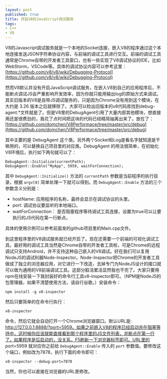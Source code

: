 ```yaml
---
layout: post
published: true
title: 开启V8的JavaScript调试服务
tags:
- C++
- V8
---
```

V8的Javascript调试服务就是一个本地的Socket连接，嵌入V8的程序通过这个本地连接发送JSON字符串协议内容，与前端的调试工具进行交互。前端的调试工具通常是Chrome自带的开发者工具窗口，也有一些实现了V8调试协议的IDE，比如WebStorm，VSCode等。具体的调试协议内容可以参考这里：[https://github.com/v8/v8/wiki/Debugging-Protocol](https://github.com/v8/v8/wiki/Debugging-Protocol)

然而V8默认并没有开启JavaScript调试服务，在嵌入V8到自己的应用程序后，不能断点调试JS会严重影响开发效率，因为你就只能用输出log的原始方式来调试。其实旧版本的V8是自带JS调试服务的，只是因为Chrome没有用到这个模块，在大约是 3.26 版本之后就移除了。大家可以检出旧版本的v8代码库找到debug-agent.*文件就是了。但是V8里的DebugAgent引用了大量内部其他模块，想直接用还是很费劲的，我花了点时间把这块的代码已经精简抽离出来了。放在了：[https://github.com/domchen/V8Performace/tree/master/src/debug](https://github.com/domchen/V8Performace/tree/master/src/debug)

其中主要的是 DebugAgent 这个类。另外两个Socket和Log是看名字就知道是干嘛用的，可以替换自己项目里的对应类。DebugAgent 的用法很简单，在初始化V8环境后，执行如下两句就可以了：

```
DebugAgent::Initialize(currentPath);
DebugAgent::Enable("MyApp", 5959, waitForConnection);

```
其中 `DebugAgent::Initialize()` 方法的 `currentPath` 参数是当前程序的执行目录，根据 `argv[0]` 简单处理一下就可以得到。而 `DebugAgent::Enable` 方法的三个参数含义分别是：

- hostName: 应用程序的名称，最终会显示在调试协议的头里。
- port: 调试协议要监听的本地端口。
- waitForConnection： 是否阻塞程序等待调试工具连接，设置为true可以让要执行的JS代码在第一行断点。

具体的使用示例可以参考前面发的github项目里的Main.cpp文件。

到这里程序里的V8调试服务就已经开启了。现在还需要一个前端的可视化调试工具。最好用的调试工具当然是Chrome自带的开发者工具啦，可是Chrome的远程调试只支持Android，并不支持这种自己嵌入的V8调试。好在我们可以复用NodeJS的调试利器Node-Inspector。Node-Inspector把Chrome的开发者工具做成了独立的浏览器应用，对它进行一下改造，去掉专门为NodeJS设计的接口就可以做为通用的V8前端调试工具。这部分脏活累活显然我也干完了。大家只要用npm在线安装一下我封装好的命令行工具v8-inspector即可。（NPM是NodeJS的包管理器，如果不清楚使用方法，请自行谷歌。）安装命令：

```
npm install -g v8-inspector
```
然后只要简单的在命令行执行：

```
v8-inspector
```
命令，然后它就会自动打开一个Chrome浏览器窗口。默认URL是: http://127.0.0.1:8888/?port=5959。如果之前嵌入V8的程序已经启动并在阻塞等待中，这时候你应该就能直接看到那个程序里的JS文件列表，并断点在第一行了。如果程序是后启动的，没关系，F5刷新一下浏览器标签即可。URL里的 port=5959 就对应你之前给 `DebugAgent::Enable` 传入的 `port` 参数值。要修改这个端口，例如改为7878，执行下面的命令即可：

```
v8-inspector --debug-port=7878
```
当然，你也可以直接在浏览器的URL里修改。
